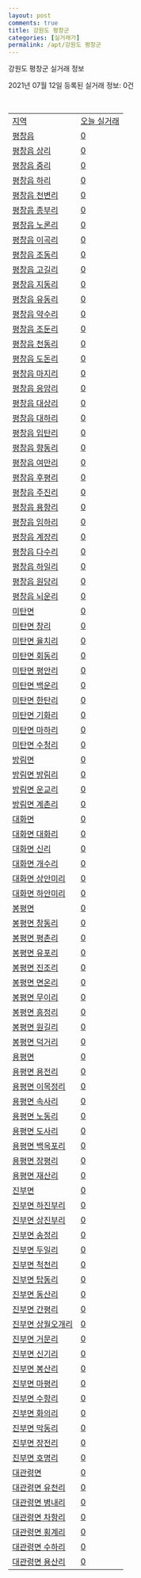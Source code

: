 ```yaml
---
layout: post
comments: true
title: 강원도 평창군
categories: [실거래가]
permalink: /apt/강원도 평창군
---
```


강원도 평창군 실거래 정보

2021년 07월 12일 등록된 실거래 정보: 0건

<script type="text/javascript">
  google.charts.load('current', {'packages':['corechart']});
  google.charts.setOnLoadCallback(drawChart);

  function drawChart() {
    var data = google.visualization.arrayToDataTable([['거래일', '매매', '전월세', '전매'], ['20-07', 43, 7, 0], ['20-08', 58, 6, 1], ['20-09', 62, 8, 0], ['20-10', 53, 6, 0], ['20-11', 52, 8, 0], ['20-12', 58, 7, 0], ['21-01', 33, 4, 0], ['21-02', 24, 7, 0], ['21-03', 48, 9, 0], ['21-04', 49, 5, 0], ['21-05', 60, 5, 0], ['21-06', 30, 2, 0], ['21-07', 3, 0, 0]]);

    var options = {
      title: '최근 1년간 유형별 거래량 추이',
      legend: { position: 'bottom' }
    };

    var chart = new google.visualization.LineChart(document.getElementById('columnchart_material'));
    chart.draw(data, (options));
  }
</script>

<div id="columnchart_material" style="width: 95%; margin-left: -35px"></div>
<br>
<table class="sortable">
  <tr>
    <td><a href="#">지역</a></td>
    <td><a href="#">오늘 실거래</a></td>
  </tr>

  
  <tr class="item">
    <td><a href="강원도 평창군 평창읍">평창읍</a></td>
    <td><a href="강원도 평창군 평창읍">0</a></td>
  </tr>
    

  <tr class="item">
    <td><a href="강원도 평창군 평창읍 상리">평창읍 상리</a></td>
    <td><a href="강원도 평창군 평창읍 상리">0</a></td>
  </tr>
    

  <tr class="item">
    <td><a href="강원도 평창군 평창읍 중리">평창읍 중리</a></td>
    <td><a href="강원도 평창군 평창읍 중리">0</a></td>
  </tr>
    

  <tr class="item">
    <td><a href="강원도 평창군 평창읍 하리">평창읍 하리</a></td>
    <td><a href="강원도 평창군 평창읍 하리">0</a></td>
  </tr>
    

  <tr class="item">
    <td><a href="강원도 평창군 평창읍 천변리">평창읍 천변리</a></td>
    <td><a href="강원도 평창군 평창읍 천변리">0</a></td>
  </tr>
    

  <tr class="item">
    <td><a href="강원도 평창군 평창읍 종부리">평창읍 종부리</a></td>
    <td><a href="강원도 평창군 평창읍 종부리">0</a></td>
  </tr>
    

  <tr class="item">
    <td><a href="강원도 평창군 평창읍 노론리">평창읍 노론리</a></td>
    <td><a href="강원도 평창군 평창읍 노론리">0</a></td>
  </tr>
    

  <tr class="item">
    <td><a href="강원도 평창군 평창읍 이곡리">평창읍 이곡리</a></td>
    <td><a href="강원도 평창군 평창읍 이곡리">0</a></td>
  </tr>
    

  <tr class="item">
    <td><a href="강원도 평창군 평창읍 조동리">평창읍 조동리</a></td>
    <td><a href="강원도 평창군 평창읍 조동리">0</a></td>
  </tr>
    

  <tr class="item">
    <td><a href="강원도 평창군 평창읍 고길리">평창읍 고길리</a></td>
    <td><a href="강원도 평창군 평창읍 고길리">0</a></td>
  </tr>
    

  <tr class="item">
    <td><a href="강원도 평창군 평창읍 지동리">평창읍 지동리</a></td>
    <td><a href="강원도 평창군 평창읍 지동리">0</a></td>
  </tr>
    

  <tr class="item">
    <td><a href="강원도 평창군 평창읍 유동리">평창읍 유동리</a></td>
    <td><a href="강원도 평창군 평창읍 유동리">0</a></td>
  </tr>
    

  <tr class="item">
    <td><a href="강원도 평창군 평창읍 약수리">평창읍 약수리</a></td>
    <td><a href="강원도 평창군 평창읍 약수리">0</a></td>
  </tr>
    

  <tr class="item">
    <td><a href="강원도 평창군 평창읍 조둔리">평창읍 조둔리</a></td>
    <td><a href="강원도 평창군 평창읍 조둔리">0</a></td>
  </tr>
    

  <tr class="item">
    <td><a href="강원도 평창군 평창읍 천동리">평창읍 천동리</a></td>
    <td><a href="강원도 평창군 평창읍 천동리">0</a></td>
  </tr>
    

  <tr class="item">
    <td><a href="강원도 평창군 평창읍 도돈리">평창읍 도돈리</a></td>
    <td><a href="강원도 평창군 평창읍 도돈리">0</a></td>
  </tr>
    

  <tr class="item">
    <td><a href="강원도 평창군 평창읍 마지리">평창읍 마지리</a></td>
    <td><a href="강원도 평창군 평창읍 마지리">0</a></td>
  </tr>
    

  <tr class="item">
    <td><a href="강원도 평창군 평창읍 응암리">평창읍 응암리</a></td>
    <td><a href="강원도 평창군 평창읍 응암리">0</a></td>
  </tr>
    

  <tr class="item">
    <td><a href="강원도 평창군 평창읍 대상리">평창읍 대상리</a></td>
    <td><a href="강원도 평창군 평창읍 대상리">0</a></td>
  </tr>
    

  <tr class="item">
    <td><a href="강원도 평창군 평창읍 대하리">평창읍 대하리</a></td>
    <td><a href="강원도 평창군 평창읍 대하리">0</a></td>
  </tr>
    

  <tr class="item">
    <td><a href="강원도 평창군 평창읍 입탄리">평창읍 입탄리</a></td>
    <td><a href="강원도 평창군 평창읍 입탄리">0</a></td>
  </tr>
    

  <tr class="item">
    <td><a href="강원도 평창군 평창읍 향동리">평창읍 향동리</a></td>
    <td><a href="강원도 평창군 평창읍 향동리">0</a></td>
  </tr>
    

  <tr class="item">
    <td><a href="강원도 평창군 평창읍 여만리">평창읍 여만리</a></td>
    <td><a href="강원도 평창군 평창읍 여만리">0</a></td>
  </tr>
    

  <tr class="item">
    <td><a href="강원도 평창군 평창읍 후평리">평창읍 후평리</a></td>
    <td><a href="강원도 평창군 평창읍 후평리">0</a></td>
  </tr>
    

  <tr class="item">
    <td><a href="강원도 평창군 평창읍 주진리">평창읍 주진리</a></td>
    <td><a href="강원도 평창군 평창읍 주진리">0</a></td>
  </tr>
    

  <tr class="item">
    <td><a href="강원도 평창군 평창읍 용항리">평창읍 용항리</a></td>
    <td><a href="강원도 평창군 평창읍 용항리">0</a></td>
  </tr>
    

  <tr class="item">
    <td><a href="강원도 평창군 평창읍 임하리">평창읍 임하리</a></td>
    <td><a href="강원도 평창군 평창읍 임하리">0</a></td>
  </tr>
    

  <tr class="item">
    <td><a href="강원도 평창군 평창읍 계장리">평창읍 계장리</a></td>
    <td><a href="강원도 평창군 평창읍 계장리">0</a></td>
  </tr>
    

  <tr class="item">
    <td><a href="강원도 평창군 평창읍 다수리">평창읍 다수리</a></td>
    <td><a href="강원도 평창군 평창읍 다수리">0</a></td>
  </tr>
    

  <tr class="item">
    <td><a href="강원도 평창군 평창읍 하일리">평창읍 하일리</a></td>
    <td><a href="강원도 평창군 평창읍 하일리">0</a></td>
  </tr>
    

  <tr class="item">
    <td><a href="강원도 평창군 평창읍 원당리">평창읍 원당리</a></td>
    <td><a href="강원도 평창군 평창읍 원당리">0</a></td>
  </tr>
    

  <tr class="item">
    <td><a href="강원도 평창군 평창읍 뇌운리">평창읍 뇌운리</a></td>
    <td><a href="강원도 평창군 평창읍 뇌운리">0</a></td>
  </tr>
    

  <tr class="item">
    <td><a href="강원도 평창군 미탄면">미탄면</a></td>
    <td><a href="강원도 평창군 미탄면">0</a></td>
  </tr>
    

  <tr class="item">
    <td><a href="강원도 평창군 미탄면 창리">미탄면 창리</a></td>
    <td><a href="강원도 평창군 미탄면 창리">0</a></td>
  </tr>
    

  <tr class="item">
    <td><a href="강원도 평창군 미탄면 율치리">미탄면 율치리</a></td>
    <td><a href="강원도 평창군 미탄면 율치리">0</a></td>
  </tr>
    

  <tr class="item">
    <td><a href="강원도 평창군 미탄면 회동리">미탄면 회동리</a></td>
    <td><a href="강원도 평창군 미탄면 회동리">0</a></td>
  </tr>
    

  <tr class="item">
    <td><a href="강원도 평창군 미탄면 평안리">미탄면 평안리</a></td>
    <td><a href="강원도 평창군 미탄면 평안리">0</a></td>
  </tr>
    

  <tr class="item">
    <td><a href="강원도 평창군 미탄면 백운리">미탄면 백운리</a></td>
    <td><a href="강원도 평창군 미탄면 백운리">0</a></td>
  </tr>
    

  <tr class="item">
    <td><a href="강원도 평창군 미탄면 한탄리">미탄면 한탄리</a></td>
    <td><a href="강원도 평창군 미탄면 한탄리">0</a></td>
  </tr>
    

  <tr class="item">
    <td><a href="강원도 평창군 미탄면 기화리">미탄면 기화리</a></td>
    <td><a href="강원도 평창군 미탄면 기화리">0</a></td>
  </tr>
    

  <tr class="item">
    <td><a href="강원도 평창군 미탄면 마하리">미탄면 마하리</a></td>
    <td><a href="강원도 평창군 미탄면 마하리">0</a></td>
  </tr>
    

  <tr class="item">
    <td><a href="강원도 평창군 미탄면 수청리">미탄면 수청리</a></td>
    <td><a href="강원도 평창군 미탄면 수청리">0</a></td>
  </tr>
    

  <tr class="item">
    <td><a href="강원도 평창군 방림면">방림면</a></td>
    <td><a href="강원도 평창군 방림면">0</a></td>
  </tr>
    

  <tr class="item">
    <td><a href="강원도 평창군 방림면 방림리">방림면 방림리</a></td>
    <td><a href="강원도 평창군 방림면 방림리">0</a></td>
  </tr>
    

  <tr class="item">
    <td><a href="강원도 평창군 방림면 운교리">방림면 운교리</a></td>
    <td><a href="강원도 평창군 방림면 운교리">0</a></td>
  </tr>
    

  <tr class="item">
    <td><a href="강원도 평창군 방림면 계촌리">방림면 계촌리</a></td>
    <td><a href="강원도 평창군 방림면 계촌리">0</a></td>
  </tr>
    

  <tr class="item">
    <td><a href="강원도 평창군 대화면">대화면</a></td>
    <td><a href="강원도 평창군 대화면">0</a></td>
  </tr>
    

  <tr class="item">
    <td><a href="강원도 평창군 대화면 대화리">대화면 대화리</a></td>
    <td><a href="강원도 평창군 대화면 대화리">0</a></td>
  </tr>
    

  <tr class="item">
    <td><a href="강원도 평창군 대화면 신리">대화면 신리</a></td>
    <td><a href="강원도 평창군 대화면 신리">0</a></td>
  </tr>
    

  <tr class="item">
    <td><a href="강원도 평창군 대화면 개수리">대화면 개수리</a></td>
    <td><a href="강원도 평창군 대화면 개수리">0</a></td>
  </tr>
    

  <tr class="item">
    <td><a href="강원도 평창군 대화면 상안미리">대화면 상안미리</a></td>
    <td><a href="강원도 평창군 대화면 상안미리">0</a></td>
  </tr>
    

  <tr class="item">
    <td><a href="강원도 평창군 대화면 하안미리">대화면 하안미리</a></td>
    <td><a href="강원도 평창군 대화면 하안미리">0</a></td>
  </tr>
    

  <tr class="item">
    <td><a href="강원도 평창군 봉평면">봉평면</a></td>
    <td><a href="강원도 평창군 봉평면">0</a></td>
  </tr>
    

  <tr class="item">
    <td><a href="강원도 평창군 봉평면 창동리">봉평면 창동리</a></td>
    <td><a href="강원도 평창군 봉평면 창동리">0</a></td>
  </tr>
    

  <tr class="item">
    <td><a href="강원도 평창군 봉평면 평촌리">봉평면 평촌리</a></td>
    <td><a href="강원도 평창군 봉평면 평촌리">0</a></td>
  </tr>
    

  <tr class="item">
    <td><a href="강원도 평창군 봉평면 유포리">봉평면 유포리</a></td>
    <td><a href="강원도 평창군 봉평면 유포리">0</a></td>
  </tr>
    

  <tr class="item">
    <td><a href="강원도 평창군 봉평면 진조리">봉평면 진조리</a></td>
    <td><a href="강원도 평창군 봉평면 진조리">0</a></td>
  </tr>
    

  <tr class="item">
    <td><a href="강원도 평창군 봉평면 면온리">봉평면 면온리</a></td>
    <td><a href="강원도 평창군 봉평면 면온리">0</a></td>
  </tr>
    

  <tr class="item">
    <td><a href="강원도 평창군 봉평면 무이리">봉평면 무이리</a></td>
    <td><a href="강원도 평창군 봉평면 무이리">0</a></td>
  </tr>
    

  <tr class="item">
    <td><a href="강원도 평창군 봉평면 흥정리">봉평면 흥정리</a></td>
    <td><a href="강원도 평창군 봉평면 흥정리">0</a></td>
  </tr>
    

  <tr class="item">
    <td><a href="강원도 평창군 봉평면 원길리">봉평면 원길리</a></td>
    <td><a href="강원도 평창군 봉평면 원길리">0</a></td>
  </tr>
    

  <tr class="item">
    <td><a href="강원도 평창군 봉평면 덕거리">봉평면 덕거리</a></td>
    <td><a href="강원도 평창군 봉평면 덕거리">0</a></td>
  </tr>
    

  <tr class="item">
    <td><a href="강원도 평창군 용평면">용평면</a></td>
    <td><a href="강원도 평창군 용평면">0</a></td>
  </tr>
    

  <tr class="item">
    <td><a href="강원도 평창군 용평면 용전리">용평면 용전리</a></td>
    <td><a href="강원도 평창군 용평면 용전리">0</a></td>
  </tr>
    

  <tr class="item">
    <td><a href="강원도 평창군 용평면 이목정리">용평면 이목정리</a></td>
    <td><a href="강원도 평창군 용평면 이목정리">0</a></td>
  </tr>
    

  <tr class="item">
    <td><a href="강원도 평창군 용평면 속사리">용평면 속사리</a></td>
    <td><a href="강원도 평창군 용평면 속사리">0</a></td>
  </tr>
    

  <tr class="item">
    <td><a href="강원도 평창군 용평면 노동리">용평면 노동리</a></td>
    <td><a href="강원도 평창군 용평면 노동리">0</a></td>
  </tr>
    

  <tr class="item">
    <td><a href="강원도 평창군 용평면 도사리">용평면 도사리</a></td>
    <td><a href="강원도 평창군 용평면 도사리">0</a></td>
  </tr>
    

  <tr class="item">
    <td><a href="강원도 평창군 용평면 백옥포리">용평면 백옥포리</a></td>
    <td><a href="강원도 평창군 용평면 백옥포리">0</a></td>
  </tr>
    

  <tr class="item">
    <td><a href="강원도 평창군 용평면 장평리">용평면 장평리</a></td>
    <td><a href="강원도 평창군 용평면 장평리">0</a></td>
  </tr>
    

  <tr class="item">
    <td><a href="강원도 평창군 용평면 재산리">용평면 재산리</a></td>
    <td><a href="강원도 평창군 용평면 재산리">0</a></td>
  </tr>
    

  <tr class="item">
    <td><a href="강원도 평창군 진부면">진부면</a></td>
    <td><a href="강원도 평창군 진부면">0</a></td>
  </tr>
    

  <tr class="item">
    <td><a href="강원도 평창군 진부면 하진부리">진부면 하진부리</a></td>
    <td><a href="강원도 평창군 진부면 하진부리">0</a></td>
  </tr>
    

  <tr class="item">
    <td><a href="강원도 평창군 진부면 상진부리">진부면 상진부리</a></td>
    <td><a href="강원도 평창군 진부면 상진부리">0</a></td>
  </tr>
    

  <tr class="item">
    <td><a href="강원도 평창군 진부면 송정리">진부면 송정리</a></td>
    <td><a href="강원도 평창군 진부면 송정리">0</a></td>
  </tr>
    

  <tr class="item">
    <td><a href="강원도 평창군 진부면 두일리">진부면 두일리</a></td>
    <td><a href="강원도 평창군 진부면 두일리">0</a></td>
  </tr>
    

  <tr class="item">
    <td><a href="강원도 평창군 진부면 척천리">진부면 척천리</a></td>
    <td><a href="강원도 평창군 진부면 척천리">0</a></td>
  </tr>
    

  <tr class="item">
    <td><a href="강원도 평창군 진부면 탑동리">진부면 탑동리</a></td>
    <td><a href="강원도 평창군 진부면 탑동리">0</a></td>
  </tr>
    

  <tr class="item">
    <td><a href="강원도 평창군 진부면 동산리">진부면 동산리</a></td>
    <td><a href="강원도 평창군 진부면 동산리">0</a></td>
  </tr>
    

  <tr class="item">
    <td><a href="강원도 평창군 진부면 간평리">진부면 간평리</a></td>
    <td><a href="강원도 평창군 진부면 간평리">0</a></td>
  </tr>
    

  <tr class="item">
    <td><a href="강원도 평창군 진부면 상월오개리">진부면 상월오개리</a></td>
    <td><a href="강원도 평창군 진부면 상월오개리">0</a></td>
  </tr>
    

  <tr class="item">
    <td><a href="강원도 평창군 진부면 거문리">진부면 거문리</a></td>
    <td><a href="강원도 평창군 진부면 거문리">0</a></td>
  </tr>
    

  <tr class="item">
    <td><a href="강원도 평창군 진부면 신기리">진부면 신기리</a></td>
    <td><a href="강원도 평창군 진부면 신기리">0</a></td>
  </tr>
    

  <tr class="item">
    <td><a href="강원도 평창군 진부면 봉산리">진부면 봉산리</a></td>
    <td><a href="강원도 평창군 진부면 봉산리">0</a></td>
  </tr>
    

  <tr class="item">
    <td><a href="강원도 평창군 진부면 마평리">진부면 마평리</a></td>
    <td><a href="강원도 평창군 진부면 마평리">0</a></td>
  </tr>
    

  <tr class="item">
    <td><a href="강원도 평창군 진부면 수항리">진부면 수항리</a></td>
    <td><a href="강원도 평창군 진부면 수항리">0</a></td>
  </tr>
    

  <tr class="item">
    <td><a href="강원도 평창군 진부면 화의리">진부면 화의리</a></td>
    <td><a href="강원도 평창군 진부면 화의리">0</a></td>
  </tr>
    

  <tr class="item">
    <td><a href="강원도 평창군 진부면 막동리">진부면 막동리</a></td>
    <td><a href="강원도 평창군 진부면 막동리">0</a></td>
  </tr>
    

  <tr class="item">
    <td><a href="강원도 평창군 진부면 장전리">진부면 장전리</a></td>
    <td><a href="강원도 평창군 진부면 장전리">0</a></td>
  </tr>
    

  <tr class="item">
    <td><a href="강원도 평창군 진부면 호명리">진부면 호명리</a></td>
    <td><a href="강원도 평창군 진부면 호명리">0</a></td>
  </tr>
    

  <tr class="item">
    <td><a href="강원도 평창군 대관령면">대관령면</a></td>
    <td><a href="강원도 평창군 대관령면">0</a></td>
  </tr>
    

  <tr class="item">
    <td><a href="강원도 평창군 대관령면 유천리">대관령면 유천리</a></td>
    <td><a href="강원도 평창군 대관령면 유천리">0</a></td>
  </tr>
    

  <tr class="item">
    <td><a href="강원도 평창군 대관령면 병내리">대관령면 병내리</a></td>
    <td><a href="강원도 평창군 대관령면 병내리">0</a></td>
  </tr>
    

  <tr class="item">
    <td><a href="강원도 평창군 대관령면 차항리">대관령면 차항리</a></td>
    <td><a href="강원도 평창군 대관령면 차항리">0</a></td>
  </tr>
    

  <tr class="item">
    <td><a href="강원도 평창군 대관령면 횡계리">대관령면 횡계리</a></td>
    <td><a href="강원도 평창군 대관령면 횡계리">0</a></td>
  </tr>
    

  <tr class="item">
    <td><a href="강원도 평창군 대관령면 수하리">대관령면 수하리</a></td>
    <td><a href="강원도 평창군 대관령면 수하리">0</a></td>
  </tr>
    

  <tr class="item">
    <td><a href="강원도 평창군 대관령면 용산리">대관령면 용산리</a></td>
    <td><a href="강원도 평창군 대관령면 용산리">0</a></td>
  </tr>
    


</table>


    